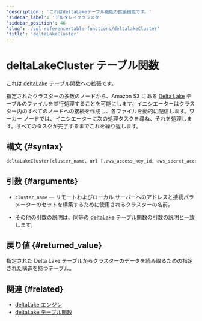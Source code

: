 ```yaml
---
'description': 'これはdeltaLakeテーブル機能の拡張機能です。'
'sidebar_label': 'デルタレイククラスタ'
'sidebar_position': 46
'slug': '/sql-reference/table-functions/deltalakeCluster'
'title': 'deltaLakeCluster'
---
```





# deltaLakeCluster テーブル関数

これは [deltaLake](sql-reference/table-functions/deltalake.md) テーブル関数への拡張です。

指定されたクラスターの多数のノードから、Amazon S3 にある [Delta Lake](https://github.com/delta-io/delta) テーブルのファイルを並行処理することを可能にします。イニシエーターはクラスター内のすべてのノードへの接続を作成し、各ファイルを動的に配信します。ワーカー ノードでは、イニシエーターに次の処理タスクを尋ね、それを処理します。すべてのタスクが完了するまでこれを繰り返します。

## 構文 {#syntax}

```sql
deltaLakeCluster(cluster_name, url [,aws_access_key_id, aws_secret_access_key] [,format] [,structure] [,compression])
```

## 引数 {#arguments}

- `cluster_name` — リモートおよびローカル サーバーへのアドレスと接続パラメーターのセットを構築するために使用されるクラスターの名前。

- その他の引数の説明は、同等の [deltaLake](sql-reference/table-functions/deltalake.md) テーブル関数の引数の説明と一致します。

## 戻り値 {#returned_value}

指定された Delta Lake テーブルからクラスターのデータを読み取るための指定された構造を持つテーブル。

## 関連 {#related}

- [deltaLake エンジン](engines/table-engines/integrations/deltalake.md)
- [deltaLake テーブル関数](sql-reference/table-functions/deltalake.md)
